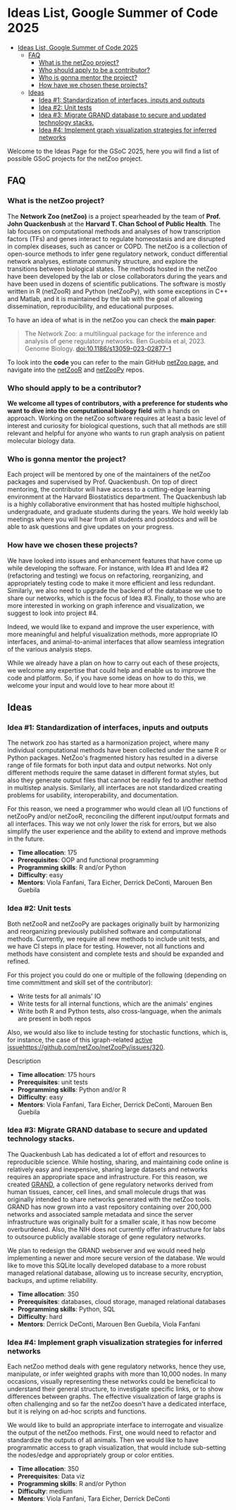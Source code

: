 # Ideas List, Google Summer of Code 2025 

- [Ideas List, Google Summer of Code 2025](#ideas-list-google-summer-of-code-2025)
  - [FAQ](#faq)
    - [What is the netZoo project?](#what-is-the-netzoo-project)
    - [Who should apply to be a contributor?](#who-should-apply-to-be-a-contributor)
    - [Who is gonna mentor the project?](#who-is-gonna-mentor-the-project)
    - [How have we chosen these projects?](#how-have-we-chosen-these-projects)
  - [Ideas](#ideas)
    - [Idea #1: Standardization of interfaces, inputs and outputs](#idea-1-standardization-of-interfaces-inputs-and-outputs)
    - [Idea #2: Unit tests](#idea-2-unit-tests)
    - [Idea #3: Migrate GRAND database to secure and updated technology stacks.](#idea-3-migrate-grand-database-to-secure-and-updated-technology-stacks)
    - [Idea #4: Implement graph visualization strategies for inferred networks](#idea-4-implement-graph-visualization-strategies-for-inferred-networks)


Welcome to the Ideas Page for the GSoC 2025, here you will find a list of possible GSoC projects for the netZoo project.

## FAQ

### What is the netZoo project?

The **Network Zoo (netZoo)** is a project spearheaded by the team of **Prof. John Quackenbush** at the **Harvard T. Chan School of
Public Health**.  The lab focuses on computational methods and analyses of how transcription factors (TFs) and genes
interact to regulate homeostasis and are disrupted in complex diseases, such as cancer or COPD. The netZoo is a
collection of open-source methods to infer gene regulatory network, conduct differential network analyses, estimate
community structure, and explore the transitions between biological states. The methods hosted in the netZoo have been
developed by the lab or close collaborators during the years and have been used in dozens of scientific publications.
The software is mostly written in R (netZooR) and Python  (netZooPy), with some exceptions in C++ and Matlab, and 
it is maintained by the lab with the goal of allowing dissemination, reproducibility, and educational purposes.

To have an idea of what is in the netZoo you can check the **main paper**: 
> The Network Zoo: a multilingual package for the inference and analysis of gene regulatory networks. Ben Guebila et al, 2023. Genome Biology. [doi:10.1186/s13059-023-02877-1](https://genomebiology.biomedcentral.com/articles/10.1186/s13059-023-02877-1)

To look into the **code** you can refer to the main GitHub [netZoo page](https://github.com/netZoo), and navigate into the
[netZooR](https://github.com/netZoo/netZooR) and [netZooPy](https://github.com/netZoo/netZooPy) repos.

### Who should apply to be a contributor?

**We welcome all types of contributors, with a preference for students who want to dive into the computational biology
field** with a hands on approach. Working on the netZoo software requires 
at least a basic level of interest and curiosity for biological questions, such that all methods are still relevant 
and helpful for anyone who wants to run graph analysis on patient molecular biology data.


### Who is gonna mentor the project?

Each project will be mentored by one of the maintainers of the netZoo packages and supervised by Prof. Quackenbush.
On top of direct mentoring, the contributor will have access to a cutting-edge learning environment at the Harvard 
Biostatistics department. The Quackenbush lab is a highly collaborative environment that has hosted multiple highschool, undergraduate, and
graduate students during the years. We hold weekly lab meetings where you will hear from all students and postdocs and
will be able to ask questions and give updates on your progress.

### How have we chosen these projects?

We have looked into issues and enhancement features that have come up while developing the software. For instance, with
Idea #1 and Idea #2 (refactoring and testing)
we focus on refactoring, reorganizing, and appropriately testing code 
to make it more efficient and less redundant. Similarly, we also need to upgrade the backend of the database we use to
share our networks, which is the focus of Idea #3.
Finally, to those who are more interested in working on graph inference and visualization, we suggest to look into 
project #4. 

Indeed, we would like to expand and improve the user experience, with more meaningful and helpful 
visualization methods, more appropriate IO interfaces, and animal-to-animal interfaces that allow seamless integration
of the various analysis steps.

While we already have a plan on how to carry out each of these projects, we welcome any expertise that could
help and enable us to improve the code and platform. So, if you have some ideas on how to do this, we welcome your input
and would love to hear more about it!

## Ideas

### Idea #1: Standardization of interfaces, inputs and outputs

The network zoo has started as a harmonization project, where many individual computational methods have been 
collected under the same R or Python packages. 
NetZoo's fragmented history has resulted in a diverse range of file formats for both input data and output networks. Not
only different methods require the same dataset in different format styles, but also they generate output files that
cannot be readily fed to another method in multistep analysis. Similarly, all interfaces are not standardized creating problems for usability, interoperability, and documentation.

For this reason, we need a programmer who would clean all I/O functions of netZooPy and/or netZooR, reconciling the
different input/output formats and all interfaces. This way we not only lower the risk for errors, but we also simplify
the user experience and the ability to extend and improve methods in the future.

- **Time allocation**: 175 
- **Prerequisites**: OOP and functional programming
- **Programming skills**: R and/or Python
- **Difficulty**: easy
- **Mentors**: Viola Fanfani, Tara Eicher, Derrick DeConti, Marouen Ben Guebila


### Idea #2: Unit tests

Both netZooR and netZooPy are packages originally built by harmonizing and reorganizing previously published software
and computational methods. Currently, we require all new methods to include unit tests, and we have CI steps in place
for testing. However, not all 
functions and methods have consistent and complete tests and should be expanded and refined. 

For this project you could do one or multiple of the following
(depending on time committment and skill set of the contributor):
- Write tests for all animals' IO
- Write tests for all internal functions, which are the animals' engines
- Write both R and Python tests, also cross-language, when the animals are present in both repos

Also, we would also like to include testing for stochastic functions, which is, for instance, the case of this
igraph-related [active issue]()https://github.com/netZoo/netZooPy/issues/320.

Description

- **Time allocation**: 175 hours
- **Prerequisites**: unit tests
- **Programming skills**: Python and/or R
- **Difficulty**: easy
- **Mentors**: Viola Fanfani, Tara Eicher, Derrick DeConti, Marouen Ben Guebila

### Idea #3: Migrate GRAND database to secure and updated technology stacks.

The Quackenbush Lab has dedicated a lot of effort and resources to reproducible science. While hosting, sharing, and maintaining
code online is relatively easy and inexpensive, sharing large datasets and networks requires an appropriate space and
infrastructure. For this reason, we created
[GRAND](https://grand.networkmedicine.org/), a collection of gene regulatory networks derived from human tissues,
cancer, cell lines, and small molecule drugs that was originally intended to share
networks generated with the netZoo tools. GRAND has now grown into a vast repository containing over 200,000 networks
and associated sample metadata and since the server infrastructure was originally built for a smaller scale, it has now become
overburdened. Also, the NIH does not currently offer infrastructure for labs to outsource publicly available storage of gene regulatory networks.

We
plan to redesign the GRAND webserver and we would need help implementing a newer and more secure version of the
database. We would like to move this SQLite locally developed database to a more robust managed relational database, allowing us to increase security, encryption, backups, and uptime reliability.



- **Time allocation**: 350
- **Prerequisites**: databases, cloud storage, managed relational databases
- **Programming skills**: Python, SQL
- **Difficulty**: hard
- **Mentors**: Derrick DeConti, Marouen Ben Guebila, Viola Fanfani


### Idea #4: Implement graph visualization strategies for inferred networks

Each netZoo method deals with gene regulatory networks, hence they use, manipulate, or infer weighted graphs with more than 10,000
nodes. In many occasions, visually representing these networks could be beneficical to understand their
general structure, to investigate specific links, or to show differences between graphs. The effective visualization of
large graphs is often challenging and so far the netZoo doesn't have a dedicated interface, but it is relying on ad-hoc
scripts and functions. 

We would like to build an appropriate interface to interrogate and visualize the output of the netZoo methods. First,
one would need to refactor and standardize the outputs of all animals. Then we would like to have programmatic access to
graph visualization, that would include sub-setting the nodes/edge and appropriately group or color entities.

- **Time allocation**: 350 
- **Prerequisites**: Data viz
- **Programming skills**: R and/or Python
- **Difficulty**: medium
- **Mentors**: Viola Fanfani, Tara Eicher, Derrick DeConti

<!-- 
Brief descriptions of projects that can be completed in ~90 hour, ~175 hours or ~350 hours of your GSoC contributor’s time (and labeled appropriately).
For each project, a list of prerequisites, description of programming skills needed and estimation of difficulty level (easy, medium, hard).
If your organization plans to focus on mostly student level potential GSoC contributors for all projects that is fine, but please state it explicitly on your Ideas Page. Or if a given project idea is geared more toward a student level or a more advanced developer please state it clearly in the project idea so there is no confusion for applicants.
A list of potential mentors.
It must NOT be a link to your bug tracker. -->